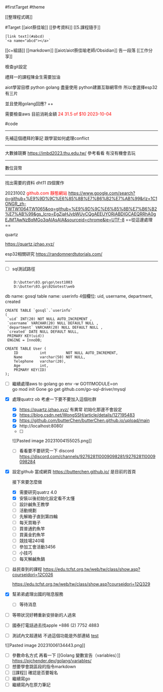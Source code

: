 #firstTarget
#theme 

[[整理程式碼]]


#Target 
[[aiot蔡佳喻]]
[[參考資料]]
[[5.課程隨手]]


```
[link text](#abcd)
`<a name="abcd"></a>`
```
[[c+組語]]
[[markdown]]
[[aiot/aiot蔡佳喻老師/Obsidian]]
告一段落
[[工作分享]]


檢查git設定

禮拜一的課程陳金生需要加油

aiot學習目標
python
golang
盡量使用 python建置互聯網零件
所以會選擇esp32 有三片

並且使用golang回應?
++

需要檢查aws 目前消耗金額
<font color=red>24</font>
<font color=red>31.5 of $10 2023-10-04</font>


#code


------------------
先補這個禮拜的筆記
跟學習如何處理conflict

------------------------------------
大數據競賽
https://imbd2023.thu.edu.tw/
參考看看 有沒有機會去玩

----------------------
數位貨幣
****

找出需要的資料
dht11 四個實作
<a name="abcd"></a>


20231002
<font color= red>
github.com 靜態網站</font>
https://www.google.com/search?q=github+%E9%9D%9C%E6%85%8B%E7%B6%B2%E7%AB%99&rlz=1C1ONGR_zh-TWTW1064TW1065&oq=github+%E9%9D%9C%E6%85%8B%E7%B6%B2%E7%AB%99&gs_lcrp=EgZjaHJvbWUyCQgAEEUYORiABDIGCAEQRRhA0gEJMTAwNzBqMGo3qAIAsAIA&sourceid=chrome&ie=UTF-8
==從這邊處理==




quartz

https://quartz.jzhao.xyz/

esp32相關研究
https://randomnerdtutorials.com/

-------------------

- [ ] sql測試路徑
```

	D:\butter\03.go\go\test1003
	D:\butter\03.go\02Gotest\web
```
db name: gosql
table name: userinfo
4個欄位: uid, username, department, created
```mysql
CREATE TABLE `gosql`.`userinfo` 
( 
 `uid` INT(20) NOT NULL AUTO_INCREMENT ,
 `username` VARCHAR(20) NULL DEFAULT NULL ,
 `department` VARCHAR(20) NULL DEFAULT NULL ,
 `created` DATE NULL DEFAULT NULL,
 PRIMARY KEY(uid)) 
 ENGINE = InnoDB;

CREATE TABLE User (
    ID          int         NOT NULL AUTO_INCREMENT,
    Name        varchar(50) NOT NULL,
    Telephone   varchar(20),
    Age         int,
    PRIMARY KEY(ID)
);
```

- [ ] 繼續處理aws to golang
	 go env -w GO111MODULE=on      
	 go mod init Gone
	 go get github.com/go-sql-driver/mysql
- [x] 處理quatrz ob
	考慮一下要不要加入這個社群
	- [x] https://quartz.jzhao.xyz/
	有異常 初始化那邊不會設定
	- [x] https://blog.csdn.net/WongSSH/article/details/127195483
	- [x] https://github.com/butterChen/butterChen.github.io/upload/main
	- [x] http://localhost:8080/
	- [ ] 
	![[Pasted image 20231004155025.png]]
	- [ ] 看看要不要研究一下 discord
		https://discord.com/channels/927628110009098281/927628110009098284
		
- [x] 設定github 當成網頁
	https://butterchen.github.io/
	是目前的首頁

	接下來要怎麼做
	- [x] 需要研究quatrz 4.0
	- [x] 安裝以後初始化設定看不太懂
	- [ ] 設計鹹魚王教學
	- [ ] 活動規劃
	- [ ] 先解箱子直到第四輪
	- [ ] 每天買箱子
	- [ ] 買普通釣魚竿
	- [ ] 買黃金釣魚竿
	- [ ] 競技場240場
	- [ ] 參加工會活動3456
	- [ ] 小技巧
	- [ ] 每天解鹹魚鍋
- [ ] 益民查到的課程
	https://edu.tcfst.org.tw/web/tw/class/show.asp?courseidori=12C026
	
	https://edu.tcfst.org.tw/web/tw/class/show.asp?courseidori=12Q329

- [x] 幫弟弟處理出國的喘息服務
	- [ ] 等待消息
- [ ] 等帶狀況好轉重新安排新的人過來
- [ ] 國泰打電話過去找apple
	+886 (2) 7752 4883
- [ ] 測試內文超連結 不過這個功能是外部連結
[test](#Target )

![[Pasted image 20231006134443.png]]

- [ ] 參數命名方式
	再看一下
	[[Golang 變數宣告（variables）]]
	https://pjchender.dev/golang/variables/
- [ ] 想要學會跳區段的指令markdown
- [ ] [[課程]] 確認是否要報名
- [ ] 繼續寫go
- [ ] 繼續寫內在原力筆記